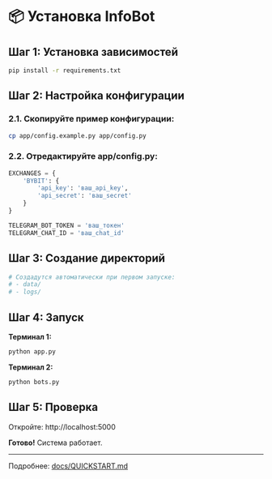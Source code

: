 # 📦 Установка InfoBot

## Шаг 1: Установка зависимостей

```bash
pip install -r requirements.txt
```

## Шаг 2: Настройка конфигурации

### 2.1. Скопируйте пример конфигурации:
```bash
cp app/config.example.py app/config.py
```

### 2.2. Отредактируйте app/config.py:
```python
EXCHANGES = {
    'BYBIT': {
        'api_key': 'ваш_api_key',
        'api_secret': 'ваш_secret'
    }
}

TELEGRAM_BOT_TOKEN = 'ваш_токен'
TELEGRAM_CHAT_ID = 'ваш_chat_id'
```

## Шаг 3: Создание директорий

```bash
# Создадутся автоматически при первом запуске:
# - data/
# - logs/
```

## Шаг 4: Запуск

**Терминал 1:**
```bash
python app.py
```

**Терминал 2:**
```bash
python bots.py
```

## Шаг 5: Проверка

Откройте: http://localhost:5000

**Готово!** Система работает.

---

Подробнее: [docs/QUICKSTART.md](docs/QUICKSTART.md)

